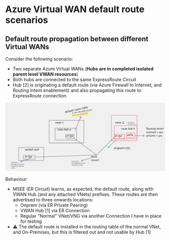# Azure Virtual WAN default route scenarios

## Default route propagation between different Virtual WANs

Consider the following scenario:
- Two separate Azure Virtual WANs (**Hubs are in completed isolated parent level VWAN resources**)
- Both hubs are connected to the same ExpressRoute Circuit
- Hub [2] is originating a default route (via Azure Firewall to Internet, and Routing Intent enablement) and also propagating this route to ExpressRoute connection


![](images/2023-09-07-16-37-24.png)

Behaviour:
- MSEE (ER Circuit) learns, as expected, the default route, along with VWAN Hub (and any attached VNets) prefixes. These routes are then advertised to three onwards locations:
  - Onprem (via ER Private Peering)
  - VWAN Hub [1] via ER Connection
  - Regular "Normal" VNet/VNG via another Connection I have in place for testing
- :warning: The default route is installed in the routing table of the normal VNet, and On-Premises, but this is filtered out and not usable by Hub [1]

